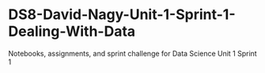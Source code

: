 # DS8-David-Nagy-Unit-1-Sprint-1-Dealing-With-Data
Notebooks, assignments, and sprint challenge for Data Science Unit 1 Sprint 1
